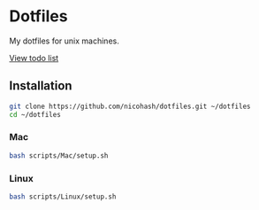 # Dotfiles
My dotfiles for unix machines.

[View todo list](TODO.md) 

## Installation

```zsh
git clone https://github.com/nicohash/dotfiles.git ~/dotfiles
cd ~/dotfiles
```

### Mac

```zsh
bash scripts/Mac/setup.sh
```

### Linux

```zsh
bash scripts/Linux/setup.sh
```

